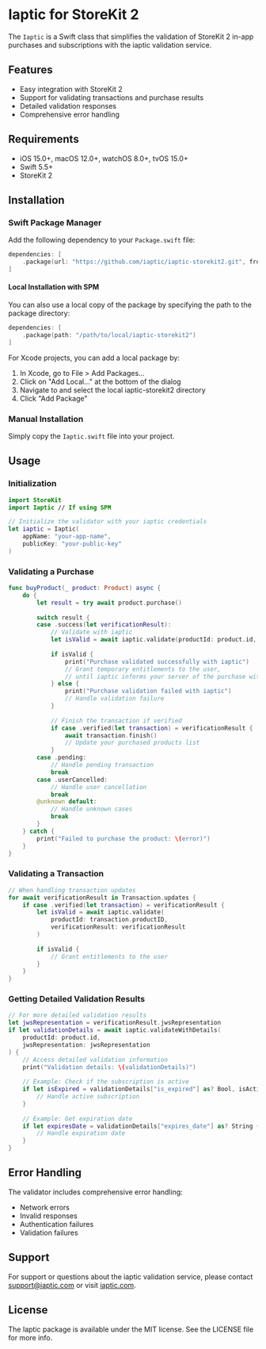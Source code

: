 # Iaptic for StoreKit 2

The `Iaptic` is a Swift class that simplifies the validation of StoreKit 2 in-app purchases and subscriptions with the iaptic validation service.

## Features

- Easy integration with StoreKit 2
- Support for validating transactions and purchase results
- Detailed validation responses
- Comprehensive error handling

## Requirements

- iOS 15.0+, macOS 12.0+, watchOS 8.0+, tvOS 15.0+
- Swift 5.5+
- StoreKit 2

## Installation

### Swift Package Manager

Add the following dependency to your `Package.swift` file:

```swift
dependencies: [
    .package(url: "https://github.com/iaptic/iaptic-storekit2.git", from: "1.0.0")
]
```

#### Local Installation with SPM

You can also use a local copy of the package by specifying the path to the package directory:

```swift
dependencies: [
    .package(path: "/path/to/local/iaptic-storekit2")
]
```

For Xcode projects, you can add a local package by:
1. In Xcode, go to File > Add Packages...
2. Click on "Add Local..." at the bottom of the dialog
3. Navigate to and select the local iaptic-storekit2 directory
4. Click "Add Package"

### Manual Installation

Simply copy the `Iaptic.swift` file into your project.

## Usage

### Initialization

```swift
import StoreKit
import Iaptic // If using SPM

// Initialize the validator with your iaptic credentials
let iaptic = Iaptic(
    appName: "your-app-name",
    publicKey: "your-public-key"
)
```

### Validating a Purchase

```swift
func buyProduct(_ product: Product) async {
    do {
        let result = try await product.purchase()
        
        switch result {
        case .success(let verificationResult):
            // Validate with iaptic
            let isValid = await iaptic.validate(productId: product.id, purchaseResult: result)
            
            if isValid {
                print("Purchase validated successfully with iaptic")
                // Grant temporary entitlements to the user,
                // until iaptic informs your server of the purchase with a webhook call.
            } else {
                print("Purchase validation failed with iaptic")
                // Handle validation failure
            }
            
            // Finish the transaction if verified
            if case .verified(let transaction) = verificationResult {
                await transaction.finish()
                // Update your purchased products list
            }
        case .pending:
            // Handle pending transaction
            break
        case .userCancelled:
            // Handle user cancellation
            break
        @unknown default:
            // Handle unknown cases
            break
        }
    } catch {
        print("Failed to purchase the product: \(error)")
    }
}
```

### Validating a Transaction

```swift
// When handling transaction updates
for await verificationResult in Transaction.updates {
    if case .verified(let transaction) = verificationResult {
        let isValid = await iaptic.validate(
            productId: transaction.productID,
            verificationResult: verificationResult
        )
        
        if isValid {
            // Grant entitlements to the user
        }
    }
}
```

### Getting Detailed Validation Results

```swift
// For more detailed validation results
let jwsRepresentation = verificationResult.jwsRepresentation
if let validationDetails = await iaptic.validateWithDetails(
    productId: product.id,
    jwsRepresentation: jwsRepresentation
) {
    // Access detailed validation information
    print("Validation details: \(validationDetails)")
    
    // Example: Check if the subscription is active
    if let isExpired = validationDetails["is_expired"] as? Bool, isActive {
        // Handle active subscription
    }
    
    // Example: Get expiration date
    if let expiresDate = validationDetails["expires_date"] as? String {
        // Handle expiration date
    }
}
```

## Error Handling

The validator includes comprehensive error handling:

- Network errors
- Invalid responses
- Authentication failures
- Validation failures

## Support

For support or questions about the iaptic validation service, please contact support@iaptic.com or visit [iaptic.com](https://iaptic.com).

## License

The Iaptic package is available under the MIT license. See the LICENSE file for more info. 
